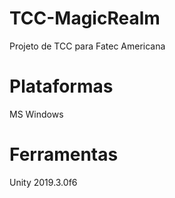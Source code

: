 # TCC-MagicRealm
 Projeto de TCC para Fatec Americana
# Plataformas
MS Windows
# Ferramentas
Unity 2019.3.0f6
